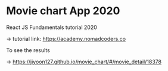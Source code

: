 # Movie chart App 2020

React JS Fundamentals tutorial 2020

-> tutorial link: https://academy.nomadcoders.co

To see the results

-> https://jiyoon127.github.io/movie_chart/#/movie_detail/18378
